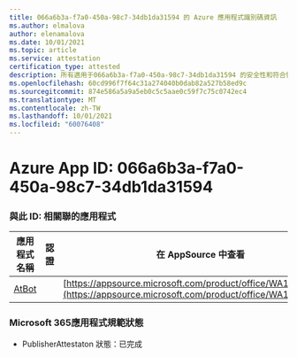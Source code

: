 ```yaml
---
title: 066a6b3a-f7a0-450a-98c7-34db1da31594 的 Azure 應用程式識別碼資訊
ms.author: elmalova
author: elenamalova
ms.date: 10/01/2021
ms.topic: article
ms.service: attestation
certification_type: attested
description: 所有適用于066a6b3a-f7a0-450a-98c7-34db1da31594 的安全性和符合性資訊資訊。
ms.openlocfilehash: 60cd996f7f64c31a274040b0dab82a527b58ed9c
ms.sourcegitcommit: 874e586a5a9a5eb0c5c5aae0c59f7c75c0742ec4
ms.translationtype: MT
ms.contentlocale: zh-TW
ms.lasthandoff: 10/01/2021
ms.locfileid: "60076408"
---
```

# <a name="azure-app-id-066a6b3a-f7a0-450a-98c7-34db1da31594"></a>Azure App ID: 066a6b3a-f7a0-450a-98c7-34db1da31594


### <a name="apps-associated-with-this-id"></a>與此 ID: 相關聯的應用程式
| **應用程式名稱** | **認證** | **在 AppSource 中查看** |
|--------------|---------------|-----------------------|
| [AtBot](https://docs.microsoft.com/microsoft-365-app-certification/forward/WA104381219) |  | [https://appsource.microsoft.com/product/office/WA104381219](https://appsource.microsoft.com/product/office/WA104381219) |

### <a name="microsoft-365-app-compliance-status"></a>Microsoft 365應用程式規範狀態
- PublisherAttestaton 狀態：已完成

